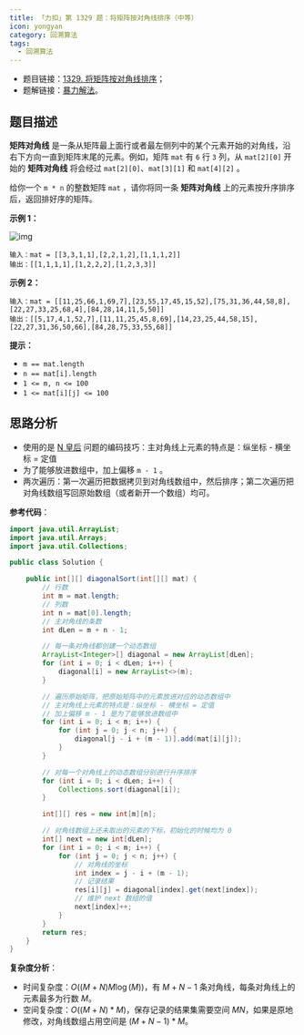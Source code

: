 ```yaml
---
title: 「力扣」第 1329 题：将矩阵按对角线排序（中等）
icon: yongyan
category: 回溯算法
tags:
  - 回溯算法
---
```


- 题目链接：[1329. 将矩阵按对角线排序](https://leetcode-cn.com/problems/sort-the-matrix-diagonally/)；
- 题解链接：[暴力解法](https://leetcode-cn.com/problems/sort-the-matrix-diagonally/solution/bao-li-jie-fa-by-liweiwei1419/)。

## 题目描述

**矩阵对角线** 是一条从矩阵最上面行或者最左侧列中的某个元素开始的对角线，沿右下方向一直到矩阵末尾的元素。例如，矩阵 `mat` 有 `6` 行 `3` 列，从 `mat[2][0]` 开始的 **矩阵对角线** 将会经过 `mat[2][0]`、`mat[3][1]` 和 `mat[4][2]` 。

给你一个 `m * n` 的整数矩阵 `mat` ，请你将同一条 **矩阵对角线** 上的元素按升序排序后，返回排好序的矩阵。

**示例 1：**

![img](https://assets.leetcode-cn.com/aliyun-lc-upload/uploads/2020/01/25/1482_example_1_2.png)

```
输入：mat = [[3,3,1,1],[2,2,1,2],[1,1,1,2]]
输出：[[1,1,1,1],[1,2,2,2],[1,2,3,3]]
```

**示例 2：**

```
输入：mat = [[11,25,66,1,69,7],[23,55,17,45,15,52],[75,31,36,44,58,8],[22,27,33,25,68,4],[84,28,14,11,5,50]]
输出：[[5,17,4,1,52,7],[11,11,25,45,8,69],[14,23,25,44,58,15],[22,27,31,36,50,66],[84,28,75,33,55,68]]
```

**提示：**

- `m == mat.length`
- `n == mat[i].length`
- `1 <= m, n <= 100`
- `1 <= mat[i][j] <= 100`

## 思路分析

- 使用的是 [N 皇后](https://leetcode-cn.com/problems/n-queens) 问题的编码技巧：主对角线上元素的特点是：纵坐标 - 横坐标 = 定值
- 为了能够放进数组中，加上偏移 `m - 1` 。
- 两次遍历：第一次遍历把数据拷贝到对角线数组中，然后排序；第二次遍历把对角线数组写回原始数组（或者新开一个数组）均可。

**参考代码**：

```Java []
import java.util.ArrayList;
import java.util.Arrays;
import java.util.Collections;

public class Solution {

    public int[][] diagonalSort(int[][] mat) {
        // 行数
        int m = mat.length;
        // 列数
        int n = mat[0].length;
        // 主对角线的条数
        int dLen = m + n - 1;

        // 每一条对角线都创建一个动态数组
        ArrayList<Integer>[] diagonal = new ArrayList[dLen];
        for (int i = 0; i < dLen; i++) {
            diagonal[i] = new ArrayList<>(m);
        }

        // 遍历原始矩阵，把原始矩阵中的元素放进对应的动态数组中
        // 主对角线上元素的特点是：纵坐标 - 横坐标 = 定值
        // 加上偏移 m - 1 是为了能够放进数组中
        for (int i = 0; i < m; i++) {
            for (int j = 0; j < n; j++) {
                diagonal[j - i + (m - 1)].add(mat[i][j]);
            }
        }

        // 对每一个对角线上的动态数组分别进行升序排序
        for (int i = 0; i < dLen; i++) {
            Collections.sort(diagonal[i]);
        }

        int[][] res = new int[m][n];

        // 对角线数组上还未取出的元素的下标，初始化的时候均为 0
        int[] next = new int[dLen];
        for (int i = 0; i < m; i++) {
            for (int j = 0; j < n; j++) {
                // 对角线的坐标
                int index = j - i + (m - 1);
                // 记录结果
                res[i][j] = diagonal[index].get(next[index]);
                // 维护 next 数组的值
                next[index]++;
            }
        }
        return res;
    }
}
```

**复杂度分析**：

- 时间复杂度：$O((M + N ) M \log (M))$，有 $M + N - 1$ 条对角线，每条对角线上的元素最多为行数 $M$。
- 空间复杂度：$O((M + N) * M)$，保存记录的结果集需要空间 $MN$，如果是原地修改，对角线数组占用空间是 $(M + N - 1) * M$。
